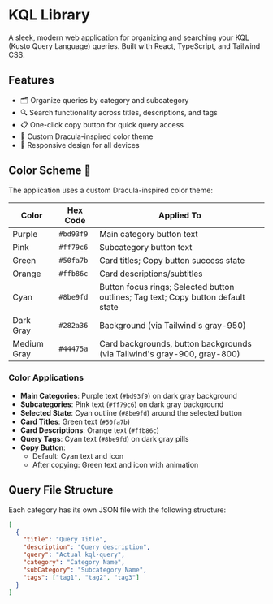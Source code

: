 # KQL Library 

A sleek, modern web application for organizing and searching your KQL (Kusto Query Language) queries. Built with React, TypeScript, and Tailwind CSS.

## Features

- 🗂️ Organize queries by category and subcategory
- 🔍 Search functionality across titles, descriptions, and tags
- 📋 One-click copy button for quick query access
- 🎨 Custom Dracula-inspired color theme
- 📱 Responsive design for all devices

## Color Scheme 🎨

The application uses a custom Dracula-inspired color theme:

| Color | Hex Code | Applied To |
|-------|----------|------------|
| Purple | `#bd93f9` | Main category button text |
| Pink | `#ff79c6` | Subcategory button text |
| Green | `#50fa7b` | Card titles; Copy button success state |
| Orange | `#ffb86c` | Card descriptions/subtitles |
| Cyan | `#8be9fd` | Button focus rings; Selected button outlines; Tag text; Copy button default state |
| Dark Gray | `#282a36` | Background (via Tailwind's gray-950) |
| Medium Gray | `#44475a` | Card backgrounds, button backgrounds (via Tailwind's gray-900, gray-800) |

### Color Applications

- **Main Categories**: Purple text (`#bd93f9`) on dark gray background
- **Subcategories**: Pink text (`#ff79c6`) on dark gray background
- **Selected State**: Cyan outline (`#8be9fd`) around the selected button
- **Card Titles**: Green text (`#50fa7b`) 
- **Card Descriptions**: Orange text (`#ffb86c`)
- **Query Tags**: Cyan text (`#8be9fd`) on dark gray pills
- **Copy Button**: 
  - Default: Cyan text and icon
  - After copying: Green text and icon with animation

## Query File Structure

Each category has its own JSON file with the following structure:

```json
[
  {
    "title": "Query Title",
    "description": "Query description",
    "query": "Actual kql-query",
    "category": "Category Name",
    "subCategory": "Subcategory Name",
    "tags": ["tag1", "tag2", "tag3"]
  }
]
```
